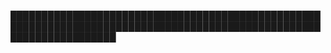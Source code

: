 █████████████████████████████████████████████████████████████████████████████████████████████████████████████████████

